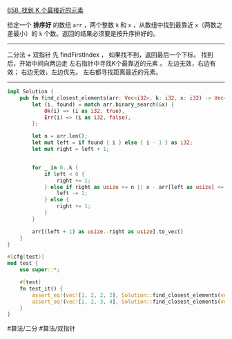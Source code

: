 [658. 找到 K 个最接近的元素](https://leetcode.cn/problems/find-k-closest-elements/)

给定一个 **排序好** 的数组 `arr` ，两个整数 `k` 和 `x` ，从数组中找到最靠近 `x`（两数之差最小）的 `k` 个数。返回的结果必须要是按升序排好的。

---

二分法 + 双指针
先 findFirstIndex  ， 如果找不到，返回最后一个下标。
找到后，开始中间向两边走
左右指针中寻找K个最靠近的元素 。 左边无效，右边有效； 右边无效，左边优先。
左右都寻找距离最近的元素。

---

```rust
impl Solution {
    pub fn find_closest_elements(arr: Vec<i32>, k: i32, x: i32) -> Vec<i32> {
        let (i, found) = match arr.binary_search(&x) {
            Ok(i) => (i as i32, true),
            Err(i) => (i as i32, false),
        };

        let n = arr.len();
        let mut left = if found { i } else { i - 1 } as i32;
        let mut right = left + 1;


        for _ in 0..k {
            if left < 0 {
                right += 1;
            } else if right as usize >= n || x - arr[left as usize] <= arr[right as usize] - x {
                left -= 1;
            } else {
                right += 1;
            }
        }

        arr[(left + 1) as usize..right as usize].to_vec()
    }
}

#[cfg(test)]
mod test {
    use super::*;

    #[test]
    fn test_it() {
        assert_eq!(vec![1, 2, 2, 2], Solution::find_closest_elements(vec![1, 2, 2, 2, 5, 5, 5, 8, 9, 9], 4, 0));
        assert_eq!(vec![1, 2, 3, 4], Solution::find_closest_elements(vec![1, 2, 3, 4, 5], 4, 3));
    }
}
```





#算法/二分 #算法/双指针
